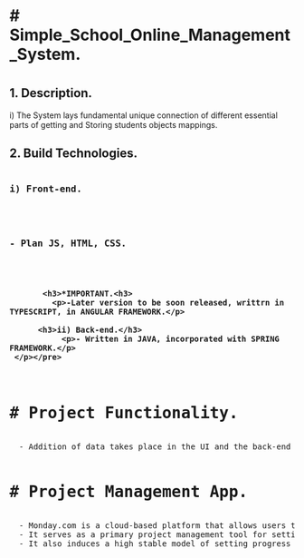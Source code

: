 <h1># Simple_School_Online_Management_System.<h1>
  <h2>1. Description.</h2>
     i) The System lays fundamental unique connection of different essential parts of getting and Storing students objects mappings.
     
  <h2>2. Build Technologies.</h2>
     <pre><p><h3>i) Front-end.<h3>
         <p>- Plan JS, HTML, CSS.</p>

           <h3>*IMPORTANT.<h3>
             <p>-Later version to be soon released, writtrn in TYPESCRIPT, in ANGULAR FRAMEWORK.</p>
     
          <h3>ii) Back-end.</h3>
               <p>- Written in JAVA, incorporated with SPRING FRAMEWORK.</p>
     </p></pre>            
<h1># Project Functionality.</h1>
  - Addition of data takes place in the UI and the back-end handles data storage, data retrieval and data web transmissions.

<h1># Project Management App.</h1>
  - Monday.com is a cloud-based platform that allows users to create their own applications and project management software.
  - It serves as a primary project management tool for setting project timeline feature and code status timings and deadlines.
  - It also induces a high stable model of setting progress and success on code base, features, tests for a fast paced software releasing.
